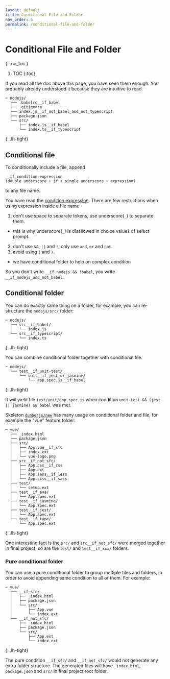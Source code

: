 ```yaml
---
layout: default
title: Conditional File and Folder
nav_order: 6
permalink: /conditional-file-and-folder
---
```


# Conditional File and Folder
{: .no_toc }

1. TOC
{:toc}

If you read all the doc above this page, you have seen them enough. You probably already understood it because they are intuitive to read.

```
─ nodejs/
  ├── .babelrc__if_babel
  ├── .gitignore
  ├── index.js__if_not_babel_and_not_typescript
  ├── package.json
  └── src/
      ├── index.js__if_babel
      └── index.ts__if_typescript
```
{: .lh-tight}

## Conditional file

To conditionally include a file, append

```
__if_condition-expression
(double underscore + if + single underscore + expression)
```

to any file name.

You have read the [condition expression](questions/conditional#condition-expression). There are few restrictions when using expression inside a file name

1. don't use space to separate tokens, use underscore(`_`) to separate them.
  * this is why underscore(`_`) is disallowed in choice values of select prompt.
2. don't use `&&`, `||` and `!`, only use `and`, `or` and `not`.
3. avoid using `(` and `)`.
  * we have conditional folder to help on complex condition

So you don't write `__if nodejs && !babel`, you write `__if_nodejs_and_not_babel`.

## Conditional folder

You can do exactly same thing on a folder, for example, you can re-structure the `nodejs/src/` folder:

```
─ nodejs/
  ├── src__if_babel/
  │   └── index.js
  └── src__if_typescript/
      └── index.ts
```
{: .lh-tight}

You can combine conditional folder together with conditional file.

```
─ nodejs/
  └── test__if_unit-test/
      └── unit__if_jest_or_jasmine/
          └── app.spec.js__if_babel
```
{: .lh-tight}

It will yield file `test/unit/app.spec.js` when condition `unit-test && (jest || jasmine) && babel` was met.

Skeleton [`dumberjs/new`](https://github.com/dumberjs/new) has many usage on conditional folder and file, for example the "vue" feature folder:

```
─ vue/
  ├── _index.html
  ├── package.json
  ├── src/
  │   ├── App.vue__if_sfc
  │   ├── index.ext
  │   └── vue-logo.png
  ├── src__if_not_sfc/
  │   ├── App.css__if_css
  │   ├── App.ext
  │   ├── App.less__if_less
  │   └── App.scss__if_sass
  ├── test/
  │   └── setup.ext
  ├── test__if_ava/
  │   └── App.spec.ext
  ├── test__if_jasmine/
  │   └── App.spec.ext
  ├── test__if_jest/
  │   └── App.spec.ext
  └── test__if_tape/
      └── App.spec.ext
```
{: .lh-tight}

One interesting fact is the `src/` and `src__if_not_sfc/` were merged together in final project, so are the `test/` and `test__if_xxx/` folders.

### Pure conditional folder

You can use a pure conditional folder to group multiple files and folders, in order to avoid appending same condition to all of them. For example:

```
─ vue/
  ├── __if_sfc/
  │   ├── _index.html
  │   ├── package.json
  │   └── src/
  │       ├── App.vue
  │       └── index.ext
  └── __if_not_sfc/
      ├── _index.html
      ├── package.json
      └── src/
          ├── App.ext
          └── index.ext
```
{: .lh-tight}

The pure condition `__if_sfc/` and `__if_not_sfc/` would not generate any extra folder structure. The generated files will have `_index.html`, `package.json` and `src/` in final project root folder.
